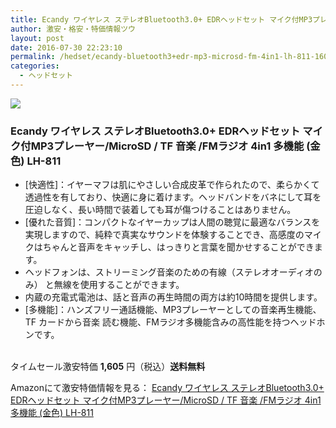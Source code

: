 ```yaml
---
title: Ecandy ワイヤレス ステレオBluetooth3.0+ EDRヘッドセット マイク付MP3プレーヤー/MicroSD / TF 音楽 /FMラジオ 4in1 多機能 (金色) LH-811 タイムセール特価1,605円！送料無料！
author: 激安・格安・特価情報ツウ
layout: post
date: 2016-07-30 22:23:10
permalink: /hedset/ecandy-bluetooth3+edr-mp3-microsd-fm-4in1-lh-811-1605-amazon.html
categories:
  - ヘッドセット
---
```


<div class="img-bg2 img_L">
<a  href="https://www.amazon.co.jp/gp/product/B00Z8UR8UC/ref=as_li_qf_sp_asin_il?ie=UTF8&camp=247&creative=1211&creativeASIN=B00Z8UR8UC&linkCode=as2&tag=tokkajohotsu-22"><img border="0" src="http://ws-fe.amazon-adsystem.com/widgets/q?_encoding=UTF8&ASIN=B00Z8UR8UC&Format=_SL160_&ID=AsinImage&MarketPlace=JP&ServiceVersion=20070822&WS=1&tag=tokkajohotsu-22" ></a><img src="http://ir-jp.amazon-adsystem.com/e/ir?t=tokkajohotsu-22&l=as2&o=9&a=B00Z8UR8UC" width="1" height="1" border="0" alt="" style="border:none !important; margin:0px !important;" />
</div>

### Ecandy ワイヤレス ステレオBluetooth3.0+ EDRヘッドセット マイク付MP3プレーヤー/MicroSD / TF 音楽 /FMラジオ 4in1 多機能 (金色) LH-811
<!--more-->

* [快適性]：イヤーマフは肌にやさしい合成皮革で作られたので、柔らかくて透過性を有しており、快適に身に着けます。ヘッドバンドをバネにして耳を圧迫しなく、長い時間で装着しても耳が傷つけることはありません。
* [優れた音質]：コンパクトなイヤーカップは人間の聴覚に最適なバランスを実現しますので、純粋で真実なサウンドを体験することでき、高感度のマイクはちゃんと音声をキャッチし、はっきりと言葉を聞かせすることができます。
* ヘッドフォンは、ストリーミング音楽のための有線（ステレオオーディオのみ） と無線を使用することができます。
* 内蔵の充電式電池は、話と音声の再生時間の両方は約10時間を提供します。
* [多機能]：ハンズフリー通話機能、MP3プレーヤーとしての音楽再生機能、TF カードから音楽 読む機能、FMラジオ多機能含みの高性能を持つヘッドホンです。

<br clear="all" />タイムセール激安特価 <span class="tokka-price"><strong>1,605</strong></span> 円（税込）**送料無料**

Amazonにて激安特価情報を見る： <span class="fs150p"><a href="https://www.amazon.co.jp/gp/product/B00Z8UR8UC/ref=as_li_qf_sp_asin_il?ie=UTF8&camp=247&creative=1211&creativeASIN=B00Z8UR8UC&linkCode=as2&tag=tokkajohotsu-22" target="_blank">Ecandy ワイヤレス ステレオBluetooth3.0+ EDRヘッドセット マイク付MP3プレーヤー/MicroSD / TF 音楽 /FMラジオ 4in1 多機能 (金色) LH-811</a></span>
